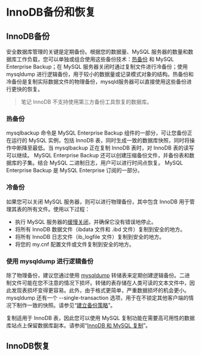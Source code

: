 # InnoDB备份和恢复

## InnoDB备份

安全数据库管理的关键是定期备份。根据您的数据量、MySQL 服务器的数量和数据库工作负载，您可以单独或组合使用这些备份技术：[热备份](https://dev.mysql.com/doc/refman/8.0/en/glossary.html#glos_hot_backup) 和 MySQL Enterprise Backup；在 MySQL 服务器关闭时通过复制文件进行冷备份；使用 mysqldump 进行逻辑备份，用于较小的数据量或记录模式对象的结构。热备份和冷备份是复制实际数据文件的物理备份，mysqld服务器可以直接使用这些备份进行更快的恢复。

> 笔记
InnoDB 不支持使用第三方备份工具恢复的数据库。

### 热备份

mysqlbackup 命令是 MySQL Enterprise Backup 组件的一部分，可让您备份正在运行的 MySQL 实例，包括 InnoDB 表，同时生成一致的数据库快照，同时将操作中断降至最低。当 mysqlbackup 正在复制 InnoDB 表时，对 InnoDB 表的读写可以继续。 MySQL Enterprise Backup 还可以创建压缩备份文件，并备份表和数据库的子集。结合 MySQL 二进制日志，用户可以进行时间点恢复。 MySQL Enterprise Backup 是 MySQL Enterprise 订阅的一部分。

### 冷备份

如果您可以关闭 MySQL 服务器，则可以进行物理备份，其中包含 InnoDB 用于管理其表的所有文件。使用以下过程：

- 执行 MySQL 服务器的[缓慢关闭](https://dev.mysql.com/doc/refman/8.0/en/glossary.html#glos_slow_shutdown)，并确保它没有错误地停止。
- 将所有 InnoDB 数据文件（ibdata 文件和 .ibd 文件）复制到安全的地方。
- 将所有 InnoDB 日志文件（ib_logfile 文件）复制到安全的地方。
- 将您的 my.cnf 配置文件或文件复制到安全的地方。

### 使用 mysqldump 进行逻辑备份

除了物理备份，建议您通过使用 [mysqldump](https://dev.mysql.com/doc/refman/8.0/en/mysqldump.html) 转储表来定期创建逻辑备份。二进制文件可能在您不注意的情况下损坏。转储的表存储在人类可读的文本文件中，因此发现表损坏变得更容易。此外，由于格式更简单，严重数据损坏的机会更小。 mysqldump 还有一个 --single-transaction 选项，用于在不锁定其他客户端的情况下制作一致的快照。请参见“[建立备份策略](https://dev.mysql.com/doc/refman/8.0/en/backup-policy.html)”。

复制适用于 InnoDB 表，因此您可以使用 MySQL 复制功能在需要高可用性的数据库站点上保留数据库副本。请参阅“[InnoDB 和 MySQL 复制](https://dev.mysql.com/doc/refman/8.0/en/innodb-and-mysql-replication.html)”。

## InnoDB恢复
